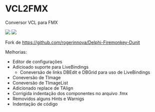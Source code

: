 # VCL2FMX
Conversor VCL para FMX

![](https://github.com/e-delphi/VCL2FMX/blob/99e72a04b5a39550787a103de818a6da8824c284/app.png)
![](https://github.com/e-delphi/VCL2FMX/blob/master/cfg.png)

Fork de https://github.com/rogerinnova/Delphi-Firemonkey-Dunit

Melhorias:
- Editor de configurações
- Adicioado suporte para LiveBindings
  - Coneversão de links DBEdit e DBGrid para uso de LiveBindings
- Coneversão de TImage
- Coneversão de TImageList
- Adicionado replace de TAlign
- Corrigida indentação dos componentes no arquivo .fmx
- Removidos alguns Hints e Warnigs
- Indentação de código
